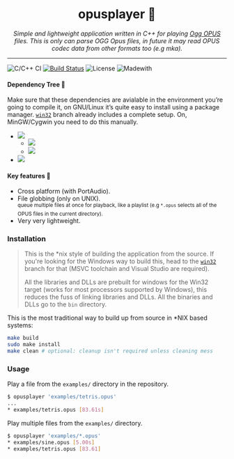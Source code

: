 <h1 align=center> opusplayer 🎵</h1>

<p align=center><i>Simple and lightweight application written in C++ for playing <a href="https://en.wikipedia.org/wiki/Opus_(audio_format)">Ogg OPUS</a> files. This is only can parse OGG Opus files, in future it may read OPUS codec data from other formats too (e.g mka).</i></p>

---

![C/C++ CI](https://github.com/tryamid/opusplayer/workflows/C/C++%20CI/badge.svg)
[![Build Status](https://travis-ci.org/tryamid/opusplayer.svg?branch=master)](https://travis-ci.org/tryamid/opusplayer)
![License](https://img.shields.io/badge/License-GPLv2-orange)
![Madewith](https://img.shields.io/badge/Made%20with-C%2B%2B-orange)

#### Dependency Tree 📜
Make sure that these dependencies are avialable in the environment you’re going to compile it,
on GNU/Linux it’s quite easy to install using a package manager. [`win32`](../../tree/win32) branch already includes
a complete setup. On, MinGW/Cygwin you need to do this manually.

- [![](https://img.shields.io/badge/opusfile-0.11-blue)](https://opus-codec.org/release/dev/2018/09/18/opusfile-0_11.html)
  - [![](https://img.shields.io/badge/libopus-1.3.1-blue)](https://opus-codec.org/release/stable/2019/04/12/libopus-1_3_1.html)
  - [![](https://img.shields.io/badge/libogg-1.3.4-blue)](https://www.xiph.org/downloads/)
- [![](https://img.shields.io/badge/libportaudio-19.06-blue)](http://portaudio.com/download.html)

#### Key features 🌟
- Cross platform (with PortAudio).
- File globbing (only on UNIX).<br/>
  <sup>queue multiple files at once for playback, like a playlist (e.g `*.opus` selects all of the OPUS files in the current directory).</sup>
- Very very lightweight.

### Installation

> This is the \*nix style of building the application from the source. If you're looking for the Windows way to build this, head to the
[`win32`](../../tree/win32) branch for that (MSVC toolchain and Visual Studio are required).
>
> All the libraries and DLLs are prebuilt for windows for the Win32 target (works for most processors supported by Windows), this reduces
> the fuss of linking libraries and DLLs.
> All the binaries and DLLs go to the `bin` directory.

This is the most traditional way to build up from source in \*NIX based systems:
```sh
make build
sudo make install
make clean # optional: cleanup isn't required unless cleaning mess
```

### Usage
Play a file from the `examples/` directory in the repository.
```sh
$ opusplayer 'examples/tetris.opus'
...
* examples/tetris.opus [83.61s]
```

Play multiple files from the `examples/` directory.
```sh
$ opusplayer 'examples/*.opus'
* examples/sine.opus [5.00s]
* examples/tetris.opus [83.61]
```
